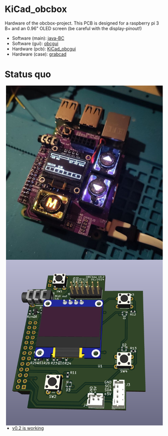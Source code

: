# KiCad_obcbox
Hardware of the obcbox-project. This PCB is designed for a raspberry pi 3 B+ and an 0.96" OLED screen (be careful with the display-pinout!)
* Software (main): [java-BC](https://github.com/kokospalme/java-BC)
* Software (gui): [obcgui](https://github.com/kokospalme/obcgui/)
* Hardware (pcb): [KiCad_obcgui](https://github.com/kokospalme/KiCad_obcbox)
* Hardware (case): [grabcad](https://grabcad.com/library/obcbox-enclosure-v1-0-1)

# Status quo
<a href=""><img align="right" alt="PCB_v0.2" src="https://github.com/kokospalme/obcgui/blob/main/doc/hardware20240212.jpg" width="500"></a>
<a href=""><img align="right" alt="PCB_v0.2" src="doc/PCB_v0.2.png" width="500"></a>
* [v0.2 is working](https://github.com/kokospalme/KiCad_obcbox/releases)
